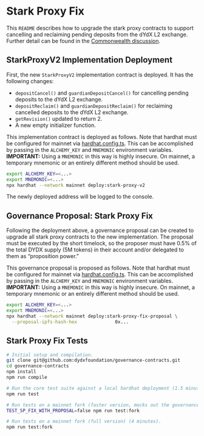 # Stark Proxy Fix

This `README` describes how to upgrade the stark proxy contracts to support cancelling and reclaiming pending deposits from the dYdX L2 exchange. Further detail can be found in the [Commonwealth discussion](https://forums.dydx.community/proposal/discussion/2437-drc-smart-contract-upgrade-for-market-maker-borrowers-from-liquidity-staking-pool/).

## StarkProxyV2 Implementation Deployment

First, the new `StarkProxyV2` implementation contract is deployed. It has the following changes:
* `depositCancel()` and `guardianDepositCancel()` for cancelling pending deposits to the dYdX L2 exchange.
* `depositReclaim()` and `guardianDepositReclaim()` for reclaiming cancelled deposits to the dYdX L2 exchange.
* `getRevision()` updated to return 2.
* A new empty initializer function.

This implementation contract is deployed as follows. Note that hardhat must be configured for mainnet via [hardhat.config.ts](/hardhat.config.ts). This can be accomplished by passing in the `ALCHEMY_KEY` and `MNEMONIC` environment variables. **IMPORTANT:** Using a `MNEMONIC` in this way is highly insecure. On mainnet, a temporary mnemonic or an entirely different method should be used.

```bash
export ALCHEMY_KEY=<...>
export MNEMONIC=<...>
npx hardhat --network mainnet deploy:stark-proxy-v2
```

The newly deployed address will be logged to the console.

## Governance Proposal: Stark Proxy Fix

Following the deployment above, a governance proposal can be created to upgrade all stark proxy contracts to the new implementation. The proposal must be executed by the short timelock, so the proposer must have 0.5% of the total DYDX supply (5M tokens) in their account and/or delegated to them as “proposition power.”

This governance proposal is proposed as follows. Note that hardhat must be configured for mainnet via [hardhat.config.ts](/hardhat.config.ts). This can be accomplished by passing in the `ALCHEMY_KEY` and `MNEMONIC` environment variables. **IMPORTANT:** Using a `MNEMONIC` in this way is highly insecure. On mainnet, a temporary mnemonic or an entirely different method should be used.

```bash
export ALCHEMY_KEY=<...>
export MNEMONIC=<...>
npx hardhat --network mainnet deploy:stark-proxy-fix-proposal \
  --proposal-ipfs-hash-hex              0x...
```

## Stark Proxy Fix Tests

```bash
# Initial setup and compilation.
git clone git@github.com:dydxfoundation/governance-contracts.git
cd governance-contracts
npm install
npm run compile

# Run the core test suite against a local hardhat deployment (1.5 minutes).
npm run test

# Run tests on a mainnet fork (faster version, mocks out the governance proposal).
TEST_SP_FIX_WITH_PROPOSAL=false npm run test:fork

# Run tests on a mainnet fork (full version) (4 minutes).
npm run test:fork
```
